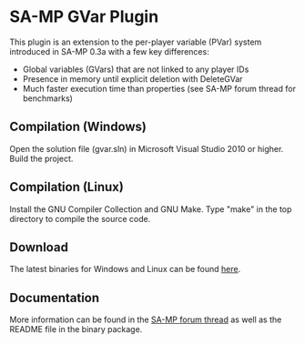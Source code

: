 SA-MP GVar Plugin
================

This plugin is an extension to the per-player variable (PVar) system introduced in SA-MP 0.3a with a few key differences:

- Global variables (GVars) that are not linked to any player IDs
- Presence in memory until explicit deletion with DeleteGVar
- Much faster execution time than properties (see SA-MP forum thread for benchmarks)

Compilation (Windows)
---------------------

Open the solution file (gvar.sln) in Microsoft Visual Studio 2010 or higher. Build the project.

Compilation (Linux)
-------------------

Install the GNU Compiler Collection and GNU Make. Type "make" in the top directory to compile the source code.


Download
--------

The latest binaries for Windows and Linux can be found [here](https://github.com/samp-incognito/samp-gvar-plugin/releases).

Documentation
-------------

More information can be found in the [SA-MP forum thread](http://forum.sa-mp.com/showthread.php?t=151076) as well as the README file in the binary package.
